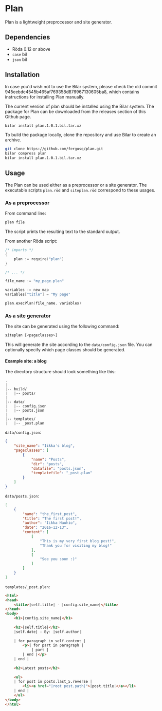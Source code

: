 Plan
====

Plan is a lightweight preprocessor and site generator.

## Dependencies

* Röda 0.12 or above
* `case` bil
* `json` bil

## Installation

In case you'd wish not to use the Bilar system, please check the old commit
945eebdc4545b465af769358d876967130605ba8, which contains instructions for
installing Plan manually.

The current version of plan should be installed using the Bilar system.
The package for Plan can be downloaded from the releases section of this
Github page.

```sh
bilar install plan.1.0.1.bil.tar.xz
```

To build the package locally, clone the repository and use Bilar to create
an archive.

```sh
git clone https://github.com/fergusq/plan.git
bilar compress plan
bilar install plan.1.0.1.bil.tar.xz
```

## Usage

The Plan can be used either as a preprocessor or a site generator. The executable scripts `plan.röd` and `siteplan.röd` correspond to these usages.

### As a preprocessor

From command line:

```sh
plan file
```

The script prints the resulting text to the standard output.

From another Röda script:

```c
/* imports */
{
	plan := require("plan")
}

/* ... */

file_name := "my_page.plan"

variables := new map
variables["title"] = "My page"

plan.execPlan(file_name, variables)
```

### As a site generator

The site can be generated using the following command:

```sh
siteplan [<pageclasses>]
```

This will generate the site according to the `data/config.json` file.
You can optionally specify which page classes should be generated.

#### Example site: a blog

The directory structure should look something like this:

```
.
|
|-- build/
|   |-- posts/
|
|-- data/
|   |-- config.json
|   |-- posts.json
|
|-- templates/
|   |-- _post.plan
```

`data/config.json`:

```json
{
	"site_name": "Iikka's blog",
	"pageclasses": [
		{
			"name": "Posts",
			"dir": "posts",
			"datafile": "posts.json",
			"templatefile": "_post.plan"
		}
	]
}
```

`data/posts.json`:

```json
[
	{
		"name": "the_first_post",
		"title": "The first post!",
		"author": "Iikka Hauhio",
		"date": "2016-12-13",
		"content": [
			[
				"This is my very first blog post!",
				"Thank you for visiting my blog!"
			],
			[
				"See you soon :)"
			]
		]
	}
]
```

`templates/_post.plan`:

```html
<html>
<head>
	<title>|self.title| - |config.site_name|</title>
</head>
<body>
	<h1>|config.site_name|</h1>
	
	<h2>|self.title|</h2>
	|self.date| - By: |self.author|
	
	| for paragraph in self.content |
		<p>| for part in paragraph |
			| part |
		| end |</p>
	| end |
	
	<h2>Latest posts</h2>
	
	<ul>
	| for post in posts.last_5.reverse |
		<li><a href="|root post.path|">|post.title|</a></li>
	| end |
	</ul>
</body>
</html>
```
